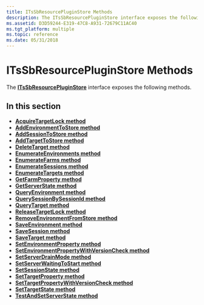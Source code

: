 ```yaml
---
title: ITsSbResourcePluginStore Methods
description: The ITsSbResourcePluginStore interface exposes the following methods.
ms.assetid: D3D59244-E319-47C8-A931-72679C11AC40
ms.tgt_platform: multiple
ms.topic: reference
ms.date: 05/31/2018
---
```


# ITsSbResourcePluginStore Methods

The [**ITsSbResourcePluginStore**](/windows/desktop/api/sbtsv/nn-sbtsv-itssbresourcepluginstore) interface exposes the following methods.

## In this section

-   [**AcquireTargetLock method**](/windows/desktop/api/sbtsv/nf-sbtsv-itssbresourcepluginstore-acquiretargetlock)
-   [**AddEnvironmentToStore method**](/windows/desktop/api/sbtsv/nf-sbtsv-itssbresourcepluginstore-addenvironmenttostore)
-   [**AddSessionToStore method**](/windows/desktop/api/sbtsv/nf-sbtsv-itssbresourcepluginstore-addsessiontostore)
-   [**AddTargetToStore method**](/windows/desktop/api/sbtsv/nf-sbtsv-itssbresourcepluginstore-addtargettostore)
-   [**DeleteTarget method**](/windows/desktop/api/sbtsv/nf-sbtsv-itssbresourcepluginstore-deletetarget)
-   [**EnumerateEnvironments method**](/windows/desktop/api/sbtsv/nf-sbtsv-itssbresourcepluginstore-enumerateenvironments)
-   [**EnumerateFarms method**](/windows/desktop/api/sbtsv/nf-sbtsv-itssbresourcepluginstore-enumeratefarms)
-   [**EnumerateSessions method**](/windows/desktop/api/sbtsv/nf-sbtsv-itssbresourcepluginstore-enumeratesessions)
-   [**EnumerateTargets method**](/windows/desktop/api/sbtsv/nf-sbtsv-itssbresourcepluginstore-enumeratetargets)
-   [**GetFarmProperty method**](/windows/desktop/api/sbtsv/nf-sbtsv-itssbresourcepluginstore-getfarmproperty)
-   [**GetServerState method**](/windows/desktop/api/sbtsv/nf-sbtsv-itssbresourcepluginstore-getserverstate)
-   [**QueryEnvironment method**](/windows/desktop/api/sbtsv/nf-sbtsv-itssbresourcepluginstore-queryenvironment)
-   [**QuerySessionBySessionId method**](/windows/desktop/api/sbtsv/nf-sbtsv-itssbresourcepluginstore-querysessionbysessionid)
-   [**QueryTarget method**](/windows/desktop/api/sbtsv/nf-sbtsv-itssbresourcepluginstore-querytarget)
-   [**ReleaseTargetLock method**](/windows/desktop/api/sbtsv/nf-sbtsv-itssbresourcepluginstore-releasetargetlock)
-   [**RemoveEnvironmentFromStore method**](/windows/desktop/api/sbtsv/nf-sbtsv-itssbresourcepluginstore-removeenvironmentfromstore)
-   [**SaveEnvironment method**](/windows/desktop/api/sbtsv/nf-sbtsv-itssbresourcepluginstore-saveenvironment)
-   [**SaveSession method**](/windows/desktop/api/sbtsv/nf-sbtsv-itssbresourcepluginstore-savesession)
-   [**SaveTarget method**](/windows/desktop/api/sbtsv/nf-sbtsv-itssbresourcepluginstore-savetarget)
-   [**SetEnvironmentProperty method**](/windows/desktop/api/sbtsv/nf-sbtsv-itssbresourcepluginstore-setenvironmentproperty)
-   [**SetEnvironmentPropertyWithVersionCheck method**](/windows/desktop/api/sbtsv/nf-sbtsv-itssbresourcepluginstore-setenvironmentpropertywithversioncheck)
-   [**SetServerDrainMode method**](/windows/desktop/api/sbtsv/nf-sbtsv-itssbresourcepluginstore-setserverdrainmode)
-   [**SetServerWaitingToStart method**](/windows/desktop/api/sbtsv/nf-sbtsv-itssbresourcepluginstore-setserverwaitingtostart)
-   [**SetSessionState method**](/windows/desktop/api/sbtsv/nf-sbtsv-itssbresourcepluginstore-setsessionstate)
-   [**SetTargetProperty method**](/windows/desktop/api/sbtsv/nf-sbtsv-itssbresourcepluginstore-settargetproperty)
-   [**SetTargetPropertyWithVersionCheck method**](/windows/desktop/api/sbtsv/nf-sbtsv-itssbresourcepluginstore-settargetpropertywithversioncheck)
-   [**SetTargetState method**](/windows/desktop/api/sbtsv/nf-sbtsv-itssbresourcepluginstore-settargetstate)
-   [**TestAndSetServerState method**](/windows/desktop/api/sbtsv/nf-sbtsv-itssbresourcepluginstore-testandsetserverstate)

 

 




